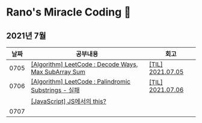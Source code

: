 # Rano's Miracle Coding 🦖

## 2021년 7월

| 날짜 | 공부내용                                                                                  | 회고                                                  |
| ---- | ----------------------------------------------------------------------------------------- | ----------------------------------------------------- |
| 0705 | [[Algorithm] LeetCode : Decode Ways, Max SubArray Sum](https://codi-rano.tistory.com/126) | [[TIL] 2021.07.05](https://codi-rano.tistory.com/128) |
| 0706 | [[Algorithm] LeetCode : Palindromic Substrings - 실패](https://codi-rano.tistory.com/130) | [[TIL] 2021.07.06](https://codi-rano.tistory.com/131) |
|      | [[JavaScript] JS에서의 this?](https://codi-rano.tistory.com/129)                          |                                                       |
| 0707 |                                                                                           |
